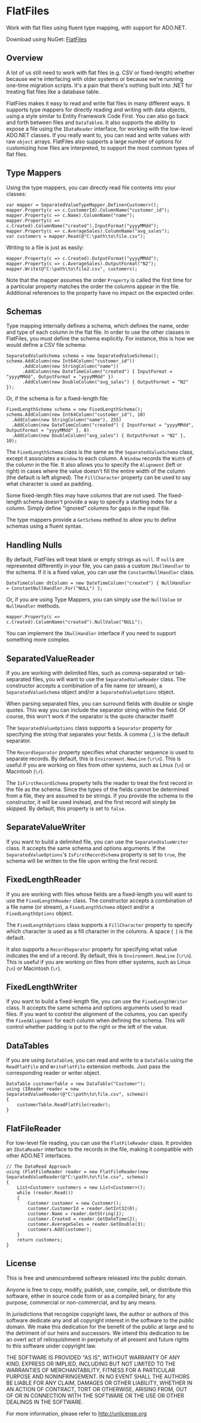 # FlatFiles

Work with flat files using fluent type mapping, with support for ADO.NET.

Download using NuGet: [FlatFiles](http://nuget.org/packages/FlatFiles)

## Overview
A lot of us still need to work with flat files (e.g. CSV or fixed-length) whether because we're interfacing with older systems or because we're running one-time migration scripts. It's a pain that there's nothing built into .NET for treating flat files like a database table.

FlatFiles makes it easy to read and write flat files in many different ways. It supports type mappers for directly reading and writing with data objects, using a style similar to Entity Framework Code First. You can also go back and forth between files and `DataTable`s. It also supports the ability to expose a file using the `IDataReader` interface, for working with the low-level ADO.NET classes. If you really want to, you can read and write values with raw `object` arrays. FlatFiles also supports a large number of options for customizing how files are interpreted, to support the most common types of flat files.

## Type Mappers
Using the type mappers, you can directly read file contents into your classes:

    var mapper = SeparatedValueTypeMapper.Define<Customer>();
    mapper.Property(c => c.CustomerId).ColumnName("customer_id");
    mapper.Property(c => c.Name).ColumnName("name");
    mapper.Property(c => c.Created).ColumnName("created").InputFormat("yyyyMMdd");
    mapper.Property(c => c.AverageSales).ColumnName("avg_sales");
    var customers = mapper.Read(@"C:\path\to\file.csv");
	
Writing to a file is just as easily:

    mapper.Property(c => c.Created).OutputFormat("yyyyMMdd");
    mapper.Property(c => c.AverageSales).OutputFormat("N2");
    mapper.Write(@"C:\path\to\file2.csv", customers);
	
Note that the mapper assumes the order `Property` is called the first time for a particular property matches the order the columns appear in the file. Additional references to the property have no impact on the expected order.
	
## Schemas
Type mapping internally defines a schema, which defines the name, order and type of each column in the flat file. In order to use the other classes in FlatFiles, you must define the schema explicitly. For instance, this is how we would define a CSV file schema:

    SeparatedValueSchema schema = new SeparatedValueSchema();
    schema.AddColumn(new Int64Column("customer_id"))
          .AddColumn(new StringColumn("name"))
          .AddColumn(new DateTimeColumn("created") { InputFormat = "yyyyMMdd", OutputFormat = "yyyyMMdd" })
          .AddColumn(new DoubleColumn("avg_sales") { OutputFormat = "N2" });
		  
Or, if the schema is for a fixed-length file:

    FixedLengthSchema schema = new FixedLengthSchema();
    schema.AddColumn(new Int64Column("customer_id"), 10)
      .AddColumn(new StringColumn("name"), 255)
      .AddColumn(new DateTimeColumn("created") { InputFormat = "yyyyMMdd", OutputFormat = "yyyyMMdd" }, 8)
      .AddColumn(new DoubleColumn("avg_sales") { OutputFormat = "N2" }, 10);
	  
The `FixedLengthSchema` class is the same as the `SeparatedValueSchema` class, except it associates a `Window` to each column. A `Window` records the `Width` of the column in the file. It also allows you to specify the `Alignment` (left or right) in cases where the value doesn't fill the entire width of the column (the default is left aligned). The `FillCharacter` property can be used to say what character is used as padding.

Some fixed-length files may have columns that are not used. The fixed-length schema doesn't provide a way to specify a starting index for a column. Simply define "ignored" columns for gaps in the input file.

The type mappers provide a `GetSchema` method to allow you to define schemas using a fluent syntax.

## Handling Nulls
By default, FlatFiles will treat blank or empty strings as `null`. If `null`s are represented differently in your file, you can pass a custom `INullHandler` to the schema. If it is a fixed value, you can use the `ConstantNullHandler` class.

    DateTimeColumn dtColumn = new DateTimeColumn("created") { NullHandler = ConstantNullHandler.For("NULL") };
    
Or, if you are using Type Mappers, you can simply use the `NullValue` or `NullHandler` methods.

    mapper.Property(c => c.Created).ColumnName("created").NullValue("NULL");
    
You can implement the `INullHandler` interface if you need to support something more complex.

## SeparatedValueReader
If you are working with delimited files, such as comma-separated or tab-separated files, you will want to use the `SeparatedValueReader` class. The constructor accepts a combination of a file name (or stream), a `SeparatedValueSchema` object and/or a `SeparatedValueOptions` object.

When parsing separated files, you can surround fields with double or single quotes. This way you can include the separator string within the field. Of course, this won't work if the separator is the quote character itself!

The `SeparatedValueOptions` class supports a `Separator` property for specifying the string that separates your fields. A comma (`,`) is the default separator.

The `RecordSeparator` property specifies what character sequence is used to separate records. By default, this is `Environment.NewLine` (`\r\n`). This is useful if you are working on files from other systems, such as Linux (`\n`) or Macintosh (`\r`).

The `IsFirstRecordSchema` property tells the reader to treat the first record in the file as the schema. Since the types of the fields cannot be determined from a file, they are assumed to be strings. If you provide the schema to the constructor, it will be used instead, and the first record will simply be skipped. By default, this property is set to `false`.

## SeparateValueWriter
If you want to build a delimited file, you can use the `SeparatedValueWriter` class. It accepts the same schema and options arguments. If the `SeparatedValueOptions`'s `IsFirstRecordSchema` property is set to `true`, the schema will be written to the file upon writing the first record.

## FixedLengthReader
If you are working with files whose fields are a fixed-length you will want to use the `FixedLengthReader` class. The constructor accepts a combination of a file name (or stream), a `FixedLengthSchema` object and/or a `FixedLengthOptions` object.

The `FixedLengthOptions` class supports a `FillCharacter` property to specify which character is used as a fill character in the columns. A space (` `) is the default.

It also supports a `RecordSeparator` property for specifying what value indicates the end of a record. By default, this is `Environment.NewLine` (`\r\n`). This is useful if you are working on files from other systems, such as Linux (`\n`) or Macintosh (`\r`).

## FixedLengthWriter
If you want to build a fixed-length file, you can use the `FixedLengthWriter` class. It accepts the same schema and options arguments used to read files. If you want to control the alignment of the columns, you can specify the `FixedAlignment` for each column when defining the schema. This will control whether padding is put to the right or the left of the value.

## DataTables
If you are using `DataTable`s, you can read and write to a `DataTable` using the `ReadFlatFile` and `WriteFlatFile` extension methods. Just pass the corresponding reader or writer object.

    DataTable customerTable = new DataTable("Customer");
    using (IReader reader = new SeparatedValueReader(@"C:\path\to\file.csv", schema))
    {
        customerTable.ReadFlatFile(reader);
    }

## FlatFileReader
For low-level file reading, you can use the `FlatFileReader` class. It provides an `IDataReader` interface to the records in the file, making it compatible with other ADO.NET interfaces.

    // The DataRead Approach
    using (FlatFileReader reader = new FlatFileReader(new SeparatedValueReader(@"C:\path\to\file.csv", schema))
    {
        List<Customer> customers = new List<Customer>();
        while (reader.Read())
        {
            Customer customer = new Customer();
            customer.CustomerId = reader.GetInt32(0);
            customer.Name = reader.GetString(1);
            customer.Created = reader.GetDateTime(2);
            customer.AverageSales = reader.GetDouble(3);
            customers.Add(customer);
        }
        return customers;
    }

## License
This is free and unencumbered software released into the public domain.

Anyone is free to copy, modify, publish, use, compile, sell, or
distribute this software, either in source code form or as a compiled
binary, for any purpose, commercial or non-commercial, and by any
means.

In jurisdictions that recognize copyright laws, the author or authors
of this software dedicate any and all copyright interest in the
software to the public domain. We make this dedication for the benefit
of the public at large and to the detriment of our heirs and
successors. We intend this dedication to be an overt act of
relinquishment in perpetuity of all present and future rights to this
software under copyright law.

THE SOFTWARE IS PROVIDED "AS IS", WITHOUT WARRANTY OF ANY KIND,
EXPRESS OR IMPLIED, INCLUDING BUT NOT LIMITED TO THE WARRANTIES OF
MERCHANTABILITY, FITNESS FOR A PARTICULAR PURPOSE AND NONINFRINGEMENT.
IN NO EVENT SHALL THE AUTHORS BE LIABLE FOR ANY CLAIM, DAMAGES OR
OTHER LIABILITY, WHETHER IN AN ACTION OF CONTRACT, TORT OR OTHERWISE,
ARISING FROM, OUT OF OR IN CONNECTION WITH THE SOFTWARE OR THE USE OR
OTHER DEALINGS IN THE SOFTWARE.

For more information, please refer to <http://unlicense.org>
